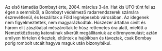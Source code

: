 Az első támadás Bombayt érte, 2084. március 3-án. Hat kis UFO tűnt fel
az égen a semmiből, a Bombayt védelmező radarrendszerek számára
észrevétlenül, és leszálltak a Föld legnépesebb városában. Az idegenek
nem figyelmeztettek, nem magyarázkodtak. Húszezer ártatlan civilt és
három elit zászlóaljat mészároltak le húsz rettenetes óra alatt, mielőtt
a Nemzetközösség katonáinak sikerült megállítaniuk az előrenyomulást;
aztán amilyen hirtelen érkeztek, eltűntek a hajóikban és távoztak, csak
Bombay porig rombolt utcáit hagyva maguk után bizonyítékul.